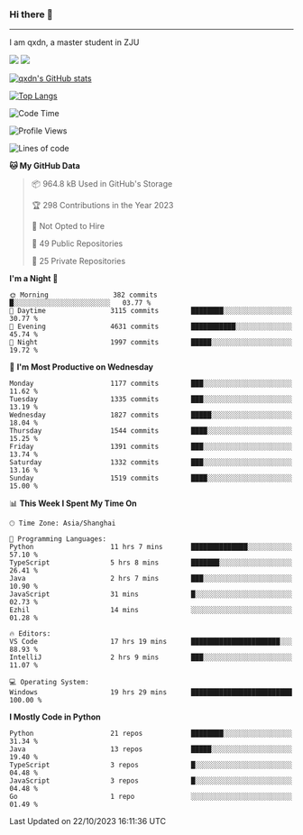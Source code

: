 ### Hi there 👋
---

I am qxdn, a master student in ZJU

[![](https://img.shields.io/badge/blog-qxdn-brightgreen?style=for-the-badge&logo=hexo)](https://qianxu.run) [![](https://img.shields.io/badge/bilibili-qxdn-ff69b4?style=for-the-badge&logo=Bilibili)](https://space.bilibili.com/11674667)


[![qxdn's GitHub stats](https://github-readme-stats.vercel.app/api?username=qxdn&count_private=true&show_icons=true)](https://github.com/qxdn)

[![Top Langs](https://github-readme-stats.vercel.app/api/top-langs/?username=qxdn&layout=compact)](https://github.com/qxdn)

<!--START_SECTION:waka-->
![Code Time](http://img.shields.io/badge/Code%20Time-1%2C214%20hrs%2049%20mins-blue)

![Profile Views](http://img.shields.io/badge/Profile%20Views-2-blue)

![Lines of code](https://img.shields.io/badge/From%20Hello%20World%20I%27ve%20Written-10.9%20million%20lines%20of%20code-blue)

**🐱 My GitHub Data** 

> 📦 964.8 kB Used in GitHub's Storage 
 > 
> 🏆 298 Contributions in the Year 2023
 > 
> 🚫 Not Opted to Hire
 > 
> 📜 49 Public Repositories 
 > 
> 🔑 25 Private Repositories 
 > 
**I'm a Night 🦉** 

```text
🌞 Morning                382 commits         █░░░░░░░░░░░░░░░░░░░░░░░░   03.77 % 
🌆 Daytime                3115 commits        ████████░░░░░░░░░░░░░░░░░   30.77 % 
🌃 Evening                4631 commits        ███████████░░░░░░░░░░░░░░   45.74 % 
🌙 Night                  1997 commits        █████░░░░░░░░░░░░░░░░░░░░   19.72 % 
```
📅 **I'm Most Productive on Wednesday** 

```text
Monday                   1177 commits        ███░░░░░░░░░░░░░░░░░░░░░░   11.62 % 
Tuesday                  1335 commits        ███░░░░░░░░░░░░░░░░░░░░░░   13.19 % 
Wednesday                1827 commits        █████░░░░░░░░░░░░░░░░░░░░   18.04 % 
Thursday                 1544 commits        ████░░░░░░░░░░░░░░░░░░░░░   15.25 % 
Friday                   1391 commits        ███░░░░░░░░░░░░░░░░░░░░░░   13.74 % 
Saturday                 1332 commits        ███░░░░░░░░░░░░░░░░░░░░░░   13.16 % 
Sunday                   1519 commits        ████░░░░░░░░░░░░░░░░░░░░░   15.00 % 
```


📊 **This Week I Spent My Time On** 

```text
🕑︎ Time Zone: Asia/Shanghai

💬 Programming Languages: 
Python                   11 hrs 7 mins       ██████████████░░░░░░░░░░░   57.10 % 
TypeScript               5 hrs 8 mins        ███████░░░░░░░░░░░░░░░░░░   26.41 % 
Java                     2 hrs 7 mins        ███░░░░░░░░░░░░░░░░░░░░░░   10.90 % 
JavaScript               31 mins             █░░░░░░░░░░░░░░░░░░░░░░░░   02.73 % 
Ezhil                    14 mins             ░░░░░░░░░░░░░░░░░░░░░░░░░   01.28 % 

🔥 Editors: 
VS Code                  17 hrs 19 mins      ██████████████████████░░░   88.93 % 
IntelliJ                 2 hrs 9 mins        ███░░░░░░░░░░░░░░░░░░░░░░   11.07 % 

💻 Operating System: 
Windows                  19 hrs 29 mins      █████████████████████████   100.00 % 
```

**I Mostly Code in Python** 

```text
Python                   21 repos            ████████░░░░░░░░░░░░░░░░░   31.34 % 
Java                     13 repos            █████░░░░░░░░░░░░░░░░░░░░   19.40 % 
TypeScript               3 repos             █░░░░░░░░░░░░░░░░░░░░░░░░   04.48 % 
JavaScript               3 repos             █░░░░░░░░░░░░░░░░░░░░░░░░   04.48 % 
Go                       1 repo              ░░░░░░░░░░░░░░░░░░░░░░░░░   01.49 % 
```




 Last Updated on 22/10/2023 16:11:36 UTC
<!--END_SECTION:waka-->

<!--
**qxdn/qxdn** is a ✨ _special_ ✨ repository because its `README.md` (this file) appears on your GitHub profile.

Here are some ideas to get you started:

- 🔭 I’m currently working on ...
- 🌱 I’m currently learning ...
- 👯 I’m looking to collaborate on ...
- 🤔 I’m looking for help with ...
- 💬 Ask me about ...
- 📫 How to reach me: ...
- 😄 Pronouns: ...
- ⚡ Fun fact: ...
-->
